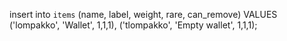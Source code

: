 insert into `items` (name, label, weight, rare, can_remove) VALUES
('lompakko', 'Wallet', 1,1,1),
('tlompakko', 'Empty wallet', 1,1,1);
